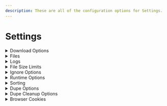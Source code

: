 ```yaml
---
description: These are all of the configuration options for Settings.
---
```


# Settings

<details>

<summary>Download Options</summary>

* block\_download\_sub\_folders

when this is set to `true` (or selected) downloads that would be in a folder structure like:

`Downloads/ABC/DEF/GHI/image.jpg`

will be changed to:

`Downloads/ABC/image.jpg`

***

* disable\_download\_attempts

By default the program will retry a download 10 times. You can customize this, or set this to `true` (or selected) to disable it and retry links until they complete.

However, to make sure the program will not run endlessly, there are certain situations where a file will never be retried, like if the program receives a 404 HTTP status, meaning the link is dead.

***

* disable\_file\_timestamps

By default the program will do it's absolute best to try and find when a file was uploaded. It'll then set the last modified/last accessed/created times on the file to match.

Setting this to `true` (or selecting it) will disable this function, and those times will be the time they were downloaded.

***

* include\_album\_id\_in\_folder\_name

Setting this to `true` (or selecting it) will include the album ID (random alphanumeric string) of the album in the download folder name.

***

* include\_thread\_id\_in\_folder\_name

Setting this to `true` (or selecting it) will include the thread ID (random alphanumeric string) of the album in the download folder name.

***

* remove\_domains\_from\_folder\_names

Setting this to `true` will remove the "(DOMAIN)" portion of folder names on new downloads.

***

* remove\_generated\_id\_from\_filenames

Setting this to `true` (or selecting it) will remove the alphanumeric ID added to the end of filenames on some websites (ex. Bunkrr).

Multipart archives filenames will be fixed so they have the proper pattern of their format.

Supported formats: `.rar` `.7z` `.tar` `.gz` `.bz2` `.zip`


***

* scrape\_single\_forum\_post

Setting this to `true` will result in only a single forum post being scraped on the given link.

***

* separate\_posts

Setting this to `true` (or selecting it) will separate content from forum posts into separate folders.

***

* skip\_download\_mark\_complete

Setting this to `true` (or selecting it) will skip downloading files and mark them as downloaded in the database.

***

* skip\_referer\_seen\_before

Setting this to `true` (or selecting it) will skip downloading files from any referer that have been scraped before. The file (s) will always be skipped regardless of whether the referer was successfully scraped or not

***

* maximum\_number\_of\_children

Limit the number of items to scrape using a tuple of up to 4 positions. Each position defines the maximum number of sub-items (`children_limit`) an specific type of `scrape_item` will have:

    1. Max number of children from a FORUM URL
    2. Max number of children from a FORUM POST
    3. Max number of children from a FILE HOST PROFILE
    4. Max number of children from a FILE HOST ALBUM

Using `0` on any position means no `children_limit` for that type of `scrape_item`. Any tailing value not supplied is assumed as `0`



Examples:

```
Limit FORUM scrape to 15 posts max, grab all links and media within those posts, but only scrape a maximun of 10 items from each link in a post:

    --maximum-number-of-children 15 0 10


Only grab the first link from each post in a forum, but that link will have no children_limit:

    --maximum-number-of-children 0 1


Only grab the first POST/ALBUM from a FILE_HOST_PROFILE

    --maximum-number-of-children 0 0 1


No FORUM limit, no FORUM_POST limit, no FILE_HOST_PROFILE limit, maximum of 20 items from any FILE_HOST_ALBUM:

    --maximum-number-of-children 0 0 0 20
```

</details>

<details>

<summary>Files</summary>

* input\_file

The path to the `URLs.txt` file you want to use for the config.

***

* download\_folder

The path to the location you want Cyberdrop-DL to download files to.

</details>

<details>

<summary>Logs</summary>

* log\_folder

The path to the location you want Cyberdrop-DL to store logs in.

***

* main\_log\_filename

What you want Cyberdrop-DL to call the main log file.

***

* last\_forum\_post\_filename

What you want Cyberdrop-DL to call the forum-post log file.

Cyberdrop-DL will store the link to the last forum posts it scraped from a given forum thread in this file.

***

* unsupported\_urls\_filename

What you want Cyberdrop-DL to call the unsupported log file.

Cyberdrop-DL will output links it can't download to this file.

***

* download\_error\_urls\_filename

What you want Cyberdrop-DL to call the download error log.

Cyberdrop-DL will output the links it fails to download, and the reason in CSV format.

***

* scrape\_error\_urls\_filename

What you want Cyberdrop-DL to call the scrape error log.

Cyberdrop-DL will output the links it fails to scrape, and the reason in CSV format.

***

* discord\_webhook\_url

The URL of the Discord webhook that you want to send download stats to. You can add the optional tag `attach_logs=` as a prefix to include a copy of the main log as an attachment.

Ex: `attach_logs=https://discord.com/api/webhooks/webhook_id/webhook_token`

***

* rotate\_logs

If enabled, Cyberdrop-DL will add the current date and time as a suffix to each log file, in the format `YYMMDD_HHMMSS`

This will prevent overriding old log files

Files that will be rotated:

| option                       | default_filename              |
|------------------------------|-------------------------------|
| download_error_urls_filename |  Download_Error_URLs.csv      |
| last_forum_post_filename     |  Last_Scraped_Forum_Posts.csv |
| main_log_filename            |  downloader.log               |
| scrape_error_urls_filename   |  Scrape_Error_URLs.csv        |
| unsupported_urls_filename    |  Unsupported_URLs.csv         |

</details>

<details>

<summary>File Size Limits</summary>

You can provide the maximum and minimum file size for each file "type".

This value is in bytes.

1 kb = 1024 bytes

1 mb = 1048576 bytes

1 gb = 1073741824 bytes

***

* maximum\_image\_filesize
* minimum\_image\_filesize
* maximum\_video\_filesize
* minimum\_video\_filesize
* maximum\_other\_filesize
* minimum\_other\_filesize

</details>

<details>

<summary>Ignore Options</summary>

Cyberdrop-DL comes equipped to ignore various files

***

* exclude\_videos

When this is set to `true` (or selected) the program will skip downloading video files.

***

* exclude\_images

When this is set to `true` (or selected) the program will skip downloading image files.

***

* exclude\_audio

When this is set to `true` (or selected) the program will skip downloading audio files.

***

* exclude\_other

When this is set to `true` (or selected) the program will skip downloading other files.

***

* ignore\_coomer\_ads

When this is set to true, the program will skip past ads posted by models in coomer profiles.

***

* skip\_hosts

You can supply hosts that you'd like the program to skip past, and not scrape/download from. This setting accepts any domain, even if they are no supported

***

* only\_hosts

You can supply hosts that you'd like the program to exclusively scrape/download from. This setting accepts any domain, even if they are no supported

</details>

<details>

<summary>Runtime Options</summary>

These are higher level options that effect the overarching functions of the program.

***

* ignore\_history

By default the program keeps track of your downloads to make sure you don't download the same things repeatedly (both for you and for the servers you're downloading from)!

Setting this to `true` will cause the program to ignore the history, and will allow you to re-download files.

***

* skip\_check\_for\_partial\_files

After a run is complete, the program will do a check to see if any partially downloaded files remain in the downloads folder and will notify you of them.

Setting this to `true` will skip this check.

***

* skip\_check\_for\_empty\_folders

After a run is complete, the program will do a check (and remove) any empty files and folders in the download and scan folder.

Setting this to `true` will disable this functionality.

***

* delete\_partial\_files

The program will leave partial files alone as they will be used to resume downloads on subsequent runs.

Setting this to `true` will remove any partial downloads from the download folder.

***

* send\_unsupported\_to\_jdownloader

By default the program will not send unsupported links to jdownloader.

Setting this to `true`, will send unsupported links over.

***

* jdownloader\_autostart

Defaults to `false`. Setting this to `true` will make jdownloader start downloads as soon as they are sent.

This option has no effect unless `send_unsupported_to_jdownloader` is `true`

***

* jdownloader\_download_dir:

The `download_dir` jdownloader will use. A `null` value (the default) will make jdownloader use the same `download_dir` as CDL. Use this option as path mapping when jdownloader is running on a diferent host / docker.

This option has no effect unless `send_unsupported_to_jdownloader` is `true`

***

* jdownloader\_whitelist

List of domain names. An unsupported URL will only be sent to jdownloader if its host is found in on the list. An empty whitelist (the default) will disable this funtionality, sending any unsupported URL to jdownloader

This option has no effect unless `send_unsupported_to_jdownloader` is `true`

***

* update\_last\_forum\_post

Updates the `URLs.txt` file with the last scraped forum post link for each forum URL.

</details>

<details>

<summary>Sorting</summary>

Cyberdrop-DL has a file sorted built in, but you have to enable it to use it.

You can use the shared path flags below in any part of the sorting schemas. You can also use essentially none of them and have a hard coded path. However, filename and ext must always be used.

Shared path flags:

> `sort_dir` - `sort_folder` path

> `base_dir` - the highest level folder name inside the folder being scanned, ex: `scan_folder` (model name / thread name)

> `parent_dir` - the folder name of where the file is (album name)

> `filename` - the files name (stem)

> `ext` - the files extension

It is possible to treat a list of URLs as a group, allowing them to be downloaded to a single folder.

To define a group, put a title above the URLs you want to be in the group by doing the following: `--- <group_name>` or `=== <group_name>`.

To define the end of a group, insert an group with no name. (`---` or `===`)

Here is an example URL file with two groups:

```
https://example.com/file1.jpg
=== Test
https://example.com/file2.jpg
https://example.com/file3.jpg
===
https://example.com/file4.jpg
--- Test 2
https://example.com/file5.jpg
https://example.com/file6.jpg
===
https://example.com/file7.jpg
```

Those downloads would be sorted as follows:

<img src="../../.gitbook/assets/Screen Shot 2024-09-23 at 11.09.50.png" alt="" data-size="original">

***

* scan\_folder

Sets the starting point for the file scan

Each direct child of the `scan_folder` is recursively scanned ,and files are moved based on your settings

If this is set to `null` (the default), `downloads_dir` is used instead

***

* sort\_downloads

Setting this to `true` will allow Cyberdrop-DL to sort downloads after a run is complete.

***

* sort\_cdl\_only

Setting this to `true` will sort only files that were downloaded by Cyberdrop-DL. Does nothing if `sort_downloads` is set to `false`

***

* sort\_folder

This is the path to the folder you'd like sorted downloads to be stored in.

***

* sort\_incrementer\_format

When naming collisions happen, Cyberdrop-DL will rename files (`image.jpg` -> `image (1).jpg` by default). You can change the way this is formatted. The format simply needs to include `{i}` in it to spscify where to put the auto-increment value.

***

* sorted\_audio

This is the format for the directory structure and naming scheme for audio files.

Unique Path Flags:

> `length` - runtime

> `bitrate` - files bit rate

> `sample_rate` - files sample rate

***

* sorted\_image

This is the format for the directory structure and naming scheme for image files.

Unique Path Flags:

> `resolution` - ex. 1080x1920

***

* sorted\_video

This is the format for the directory structure and naming scheme for video files.

Unique Path Flags:

> `resolution` - ex. 1080x1920

> `fps` - ex. 24

> `codec` - ex. h264

***

* sorted\_other

This is the format for the directory structure and naming scheme for other files.

</details>



<details>

<summary>Dupe Options</summary>
These are options for how to hash files from the disk
and enable/disable dupe cleanup

Files can be hashed by changing the hashing setting from 'OFF'. To enable deduplication, both the hash and dedupe settings must not be set to 'OFF'

<div style="border: 1px solid #ccc; padding: 10px; border-radius: 5px; background-color: #f9f9f9;"> <strong>Hint:</strong> All deduplication in cyberdrop-dl requires a 100 percent size match, hash match, and algorithm match</div>

<div style="border: 1px solid #ccc; padding: 10px; border-radius: 5px; background-color: #f9f9f9;"> <strong>Hint:</strong>Once a hash is in the database for a given file path file size,and hash type it  will not be recalculated</div>

* hashing
enables hashing and allows for deduplication

Value | Description
-- | -- |
`OFF` | Do not hash any file
`IN_PLACE` | Hash a file immediately after its download finishes
`POST_DOWNLOAD`| Hashes all files at once, after all the downloads have finished
***
* dedupe
*
selection for how to dedupe files
Value  |Description
-- | -- |
`OFF` | Do nothing
`KEEP_OLDEST` | Keep the oldest file for each hash, considering only the files that exist at the location saved in the database
`KEEP_NEWEST`  | Keep the newest file for each hash, considering only the files that exist at the location saved in the database
`KEEP_OLDEST_ALL`    | Keep the oldest file for each hash, considering all files regardless of whether they have been removed or moved
`KEEP_NEWEST_ALL` |  Keep the newesst file for each hash, considering all files regardless of whether they have been removed or moved
***


* add\_md5_hash
adds md5 hash when hashing files from the disk

***
* add\_sha256_hash
adds sha256 hash when hashing files from the disk
***
* send\_deleted\_to\_trash
  sends downloads to the trash folder rather than permenatly deleting off the disk
***


</details>


<details>

<summary>Dupe Cleanup Options</summary>

These are options for enable/disable hashing and auto dupe delecton
***

There are two steps for auto deduplication
1. Turn change hashing to 'POST_DOWNLOAD' or 'IN_PLACE'
2. Change auto_dedupe to True
   
***

* hashing 
There are three possible options for hashing
1. OFF: disabled hashing
2. IN_PLACE: hashing after each download
3. POST_DOWNLOAD: hashing after all downloads have completed

when hashing is enabled all files are hashed with xxh128 hashing
***

* auto\_dedupe:
  allows for deduping files when hashing is enabled
  This finds all files in the database with the same hash and size, and keeps the oldest copy of the file
  If zero or one copies of that file can be found, then no delete is performed
***

* add\_sha256\_hash
allows files to be hash with the sha256 algorithm, this enables matching with sites that provide this information
***

* add\_md5\_hash
allows files to be hash with the md5 algorithm,  this enables matching with sites that provide this information
***

* send\_deleted\_to\_trash
  files are sent to trash instead of permanently deleting, enabling easy restoration





</details>

<details>

<summary>Browser Cookies</summary>

Cyberdrop-DL can extract cookies from your browser. These can be used for websites that require login or to pass DDos-Guard challenges. Only cookies from supported websites are extracted
***

* auto\_import

toggles automatic import of cookies at the start of each run

 ***

* browsers

### Supported browsers

![alt text](image.png)

**Note:** If cookies exists on multiple selected browsers, the cookies from the last browser in the list will have priority


***

* sites

List of domains to extract cookies from. Only sites supported by Cyberdrop-DL will be taken into account

**Hint:** If the value entered is `null` or an empty list, cookies will be extract from all supported sites

***

If cookie extraction fails, you can manually extract the cookies from your browser and save them at `AppData/Cookies/<domain>.txt`, where domain is the domain of the site you exported the cookies from. The file must be a Netscape formated cookie file

</details>
